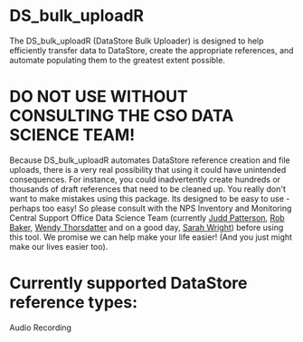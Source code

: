 # DS_bulk_uploadR
The DS_bulk_uploadR (DataStore Bulk Uploader) is designed to help efficiently transfer data to DataStore, create the appropriate references, and automate populating them to the greatest extent possible.

# DO NOT USE WITHOUT CONSULTING THE CSO DATA SCIENCE TEAM!
Because DS_bulk_uploadR automates DataStore reference creation and file uploads, there is a very real possibility that using it could have unintended consequences. For instance, you could inadvertently create hundreds or thousands of draft references that need to be cleaned up. You really don't want to make mistakes using this package. Its designed to be easy to use - perhaps too easy! So please consult with the NPS Inventory and Monitoring Central Support Office Data Science Team (currently [Judd Patterson](mailto:judd_patterson@nps.gov), [Rob Baker](mailto:robert_baker@nps.gov), [Wendy Thorsdatter](mailto:Wendy_Thorsdatter@nps.gov) and on a good day, [Sarah Wright](mailto:sarah_wright@nps.gov)) before using this tool. We promise we can help make your life easier! (And you just might make our lives easier too).

# Currently supported DataStore reference types:
Audio Recording
